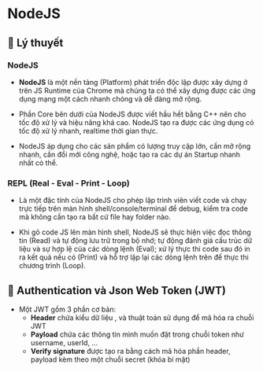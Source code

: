 # **NodeJS**

## 🔹 Lý thuyết

### NodeJS
- **NodeJS** là một nền tảng (Platform) phát triển độc lập được xây dựng ở trên JS Runtime của Chrome mà chúng ta có thể xây dựng được các ứng dụng mạng một cách nhanh chóng và dễ dàng mở rộng.

- Phần Core bên dưới của NodeJS được viết hầu hết bằng C++ nên cho tốc độ xử lý và hiệu năng khá cao.
NodeJS tạo ra được các ứng dụng có tốc độ xử lý nhanh, realtime thời gian thực.

- NodeJS áp dụng cho các sản phẩm có lượng truy cập lớn, cần mở rộng nhanh, cần đổi mới công nghệ, hoặc tạo ra các dự án Startup nhanh nhất có thể.

### REPL (Real - Eval - Print - Loop)
- Là một đặc tính của NodeJS cho phép lập trình viên viết code  và chạy trực tiếp trên màn hình shell/console/terminal để debug, kiểm tra code mà không cần tạo ra bất cứ file hay folder nào.

- Khi gõ code JS lên màn hình shell, NodeJS sẽ thực hiện việc đọc thông tin (Read) và tự động lưu trữ trong bộ nhớ; tự động đánh giá cấu trúc dữ liệu và sự hợp lệ của các dòng lệnh (Eval); xử lý thực thi code sau đó in ra kết quả nếu có (Print) và hỗ trợ lặp lại các dòng lệnh trên để thực thi chương trình (Loop).

## 🔹 Authentication và Json Web Token (JWT)
* Một JWT gồm 3 phần cơ bản:
    - **Header** chứa kiểu dữ liệu , và thuật toán sử dụng để mã hóa ra chuỗi JWT
    - **Payload** chứa các thông tin mình muốn đặt trong chuỗi token như username, userId, …
    - **Verify signature** được tạo ra bằng cách mã hóa phần header, payload kèm theo một chuỗi secret (khóa bí mật)
